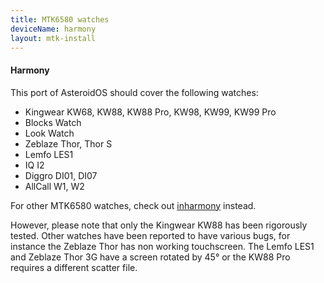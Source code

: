 ```yaml
---
title: MTK6580 watches
deviceName: harmony
layout: mtk-install
---
```


<div class="callout callout-info">
    <h4>Harmony</h4>
    <p>This port of AsteroidOS should cover the following watches:</p>
    <ul>
       <li>Kingwear KW68, KW88, KW88 Pro, KW98, KW99, KW99 Pro</li>
       <li>Blocks Watch</li>
       <li>Look Watch</li>
       <li>Zeblaze Thor, Thor S</li>
       <li>Lemfo LES1</li>
       <li>IQ I2</li>
       <li>Diggro DI01, DI07</li>
       <li>AllCall W1, W2</li>
    </ul>
    <p>For other MTK6580 watches, check out <a href="{{rel 'install/inharmony'}}">inharmony</a> instead.</p>
    <p>However, please note that only the Kingwear KW88 has been rigorously tested. Other watches have been reported to have various bugs, for instance the Zeblaze Thor has non working touchscreen. The Lemfo LES1 and Zeblaze Thor 3G have a screen rotated by 45° or the KW88 Pro requires a different scatter file.</p>
</div>
